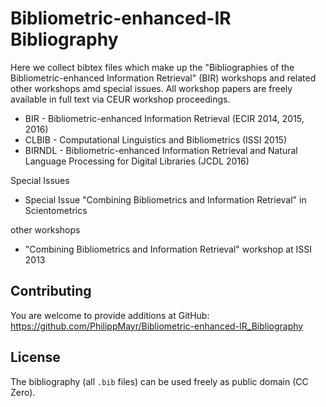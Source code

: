 # Bibliometric-enhanced-IR Bibliography
Here we collect bibtex files which make up the "Bibliographies of the Bibliometric-enhanced Information Retrieval" (BIR) workshops and related other workshops amd special issues. 
All workshop papers are freely available in full text via CEUR workshop proceedings.

* BIR - Bibliometric-enhanced Information Retrieval (ECIR 2014, 2015, 2016)
* CLBIB - Computational Linguistics and Bibliometrics (ISSI 2015)
* BIRNDL - Bibliometric-enhanced Information Retrieval and Natural Language Processing for Digital Libraries (JCDL 2016)

Special Issues
* Special Issue "Combining Bibliometrics and Information Retrieval" in Scientometrics

other workshops
* "Combining Bibliometrics and Information Retrieval" workshop at ISSI 2013

## Contributing

You are welcome to provide additions at GitHub: <https://github.com/PhilippMayr/Bibliometric-enhanced-IR_Bibliography>

## License

The bibliography (all `.bib` files) can be used freely as public domain (CC Zero).
